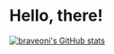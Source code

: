 # Hello, there!

[![braveoni's GitHub stats](https://github-readme-stats.vercel.app/api?username=braveoni)](https://github.com/anuraghazra/github-readme-stats)
